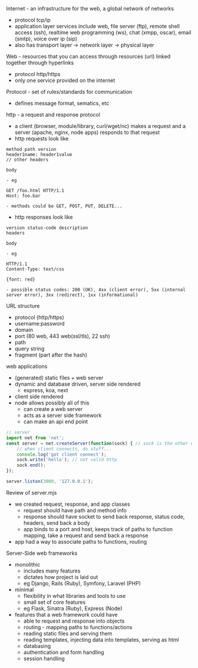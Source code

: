 Internet - an infrastructure for the web, a global network of networks
- protocol tcp/ip
- application layer services include web, file server (ftp), remote shell access (ssh), realtime web programming (ws), chat (xmpp, oscar), email (smtp), voice over ip (sip)
- also has transport layer -> network layer -> physical layer

Web - resources that you can access through resources (url) linked together through hyperlinks
- protocol http/https
- only one service provided on the internet

Protocol - set of rules/standards for communication
- defines message format, sematics, etc

http - a request and response protocol
- a client (browser, module/library, curl/wget/nc) makes a request and a server (apache, nginx, node apps) responds to that request
- http requests look like
```
method path version
header1name: header1value
// other headers

body
```
	- eg
```
GET /foo.html HTTP/1.1
Host: foo.bar
```
	- methods could be GET, POST, PUT, DELETE...
- http responses look like
```
version status-code description
headers

body
```
	- eg
```
HTTP/1.1
Content-Type: text/css

{font: red}
```
	- possible status codes: 200 (OK), 4xx (client error), 5xx (internal server error), 3xx (redirect), 1xx (informational)

URL structure
- protocol (http/https)
- username:password
- domain
- port (80 web, 443 web(ssl/tls), 22 ssh)
- path
- query string
- fragment (part after the hash)

web applications
- (generated) static files + web server
- dynamic and database driven, server side rendered
	- express, koa, next
- client side rendered
- node allows possibly all of this
	- can create a web server
	- acts as a server side framework
	- can make an api end point
```javascript
// server
import net from 'net';
const server = net.createServer(function(sock) { // sock is the other end of the connection
	// when client connects, do stuff...
	console.log('got client connect');
	sock.write('hello'); // not valid http
	sock.end();
});

server.listen(3000, '127.0.0.1');
```

Review of server.mjs
- we created request, response, and app classes
	- request should have path and method info
	- response should have socket to send back response, status code, headers, send back a body
	- app binds to a port and host, keeps track of paths to function mapping, take a request and send back a response
- app had a way to associate paths to functions, routing

Server-Side web frameworks
- monolithic
	- includes many features
	- dictates how project is laid out
	- eg Django, Rails (Ruby), Symfony, Laravel (PHP)
- minimal
	- flexibility in what libraries and tools to use
	- small set of core features
	- eg Flask, Sinatra (Ruby), Express (Node)
- features that a web framework could have
	- able to request and response into objects
	- routing - mapping paths to functions/actions
	- reading static files and serving them
	- reading templates, injecting data into templates, serving as html
	- databasing
	- authentication and form handling
	- session handling
